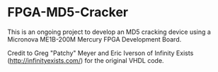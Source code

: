 # FPGA-MD5-Cracker

This is an ongoing project to develop an MD5 cracking device using a Micronova ME1B-200M Mercury FPGA Development Board.

Credit to Greg "Patchy" Meyer and Eric Iverson of Infinity Exists (http://infinityexists.com/) for the original VHDL code.
